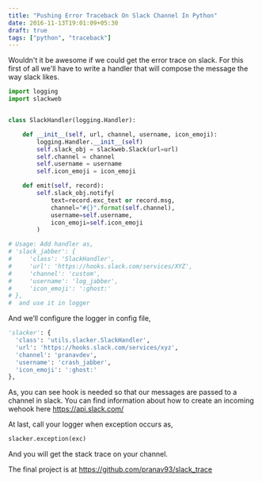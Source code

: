 ```yaml
---
title: "Pushing Error Traceback On Slack Channel In Python"
date: 2016-11-13T19:01:09+05:30
draft: true
tags: ["python", "traceback"]
---
```


Wouldn't it be awesome if we could get the error trace on slack. For this first of all we'll have to write a handler that will compose the message the way slack likes.

```python
import logging
import slackweb


class SlackHandler(logging.Handler):

    def __init__(self, url, channel, username, icon_emoji):
        logging.Handler.__init__(self)
        self.slack_obj = slackweb.Slack(url=url)
        self.channel = channel
        self.username = username
        self.icon_emoji = icon_emoji

    def emit(self, record):
        self.slack_obj.notify(
            text=record.exc_text or record.msg,
            channel="#{}".format(self.channel),
            username=self.username,
            icon_emoji=self.icon_emoji
        )

# Usage: Add handler as,
# 'slack_jabber': {
#     'class': 'SlackHandler',
#     'url': 'https://hooks.slack.com/services/XYZ',
#     'channel': 'custom',
#     'username': 'log_jabber',
#     'icon_emoji': ':ghost:'
# },
#  and use it in logger
```

And we’ll configure the logger in config file,

```python
'slacker': {
  'class': 'utils.slacker.SlackHandler',
  'url': 'https://hooks.slack.com/services/xyz',
  'channel': 'pranavdev',
  'username': 'crash_jabber',
  'icon_emoji': ':ghost:'
},
```

As, you can see hook is needed so that our messages are passed to a channel in slack. You can find information about how to create an incoming wehook here https://api.slack.com/

At last, call your logger when exception occurs as,

```python
slacker.exception(exc)
```

And you will get the stack trace on your channel.

The final project is at https://github.com/pranav93/slack_trace
